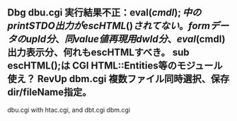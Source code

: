 Dbg dbu.cgi  実行結果不正：eval($cmdl);中のprint STDO 出力がescHTML()されてない。
  formデータのupld分、同value値再現用dwld分、eval($cmdl)出力表示分、何れもescHTMLすべき。
  sub escHTML();は CGI HTML::Entities等のモジュール使え？
RevUp dbm.cgi 複数ファイル同時選択、保存dir/fileName指定。
---------------------------------------------------------------------------------------
dbu.cgi with htac.cgi, and dbt.cgi dbm.cgi



